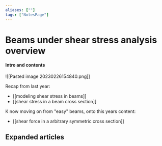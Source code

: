 ```yaml
---
aliases: [""]
tags: ["NotesPage"]
---
```


# Beams under shear stress analysis overview

#### Intro and contents
![[Pasted image 20230226154840.png]]

Recap from last year:
- [[modeling shear stress in beams]]
- [[shear stress in a beam cross section]]

K now moving on from "easy" beams, onto this years content:
- [[shear force in a arbitrary symmetric cross section]]

## Expanded articles
